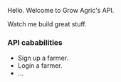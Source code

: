 Hello. Welcome to Grow Agric's API.

Watch me build great stuff.

### API cababilities
* Sign up a farmer.
* Login a farmer.
* ...